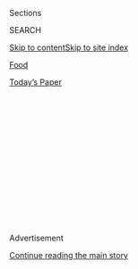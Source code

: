 <div id="app">

<div>

<div>

<div>

<div class="NYTAppHideMasthead css-1q2w90k e1suatyy0">

<div class="section css-ui9rw0 e1suatyy2">

<div class="css-eph4ug er09x8g0">

<div class="css-6n7j50">

</div>

<span class="css-1dv1kvn">Sections</span>

<div class="css-10488qs">

<span class="css-1dv1kvn">SEARCH</span>

</div>

[Skip to content](#site-content)[Skip to site
index](#site-index)

</div>

<div id="masthead-section-label" class="css-1wr3we4 eaxe0e00">

[Food](https://www.nytimes.com/section/food)

</div>

<div class="css-10698na e1huz5gh0">

</div>

</div>

<div id="masthead-bar-one" class="section hasLinks css-15hmgas e1csuq9d3">

<div class="css-uqyvli e1csuq9d0">

</div>

<div class="css-1uqjmks e1csuq9d1">

</div>

<div class="css-9e9ivx">

[](https://myaccount.nytimes.com/auth/login?response_type=cookie&client_id=vi)

</div>

<div class="css-1bvtpon e1csuq9d2">

[Today’s
Paper](https://www.nytimes.com/section/todayspaper)

</div>

</div>

</div>

</div>

<div data-aria-hidden="false">

<div id="site-content" data-role="main">

<div>

<div class="css-1aor85t" style="opacity:0.000000001;z-index:-1;visibility:hidden">

<div class="css-1hqnpie">

<div class="css-epjblv">

<span class="css-17xtcya">[Food](/section/food)</span><span class="css-x15j1o">|</span><span class="css-fwqvlz">A
Colombian Chef Shares His Secret to Better
Empanadas</span>

</div>

<div class="css-k008qs">

<div class="css-1iwv8en">

<span class="css-18z7m18"></span>

<div>

</div>

</div>

<span class="css-1n6z4y">https://nyti.ms/2DmdUu7</span>

<div class="css-1705lsu">

<div class="css-4xjgmj">

<div class="css-4skfbu" data-role="toolbar" data-aria-label="Social Media Share buttons, Save button, and Comments Panel with current comment count" data-testid="share-tools">

  - 
  - 
  - 
  - 
    
    <div class="css-6n7j50">
    
    </div>

  - 
  - 

</div>

</div>

</div>

</div>

</div>

</div>

<div id="NYT_TOP_BANNER_REGION" class="css-13pd83m">

</div>

<div id="top-wrapper" class="css-1sy8kpn">

<div id="top-slug" class="css-l9onyx">

Advertisement

</div>

[Continue reading the main
story](#after-top)

<div class="ad top-wrapper" style="text-align:center;height:100%;display:block;min-height:250px">

<div id="top" class="place-ad" data-position="top" data-size-key="top">

</div>

</div>

<div id="after-top">

</div>

</div>

<div>

<div id="sponsor-wrapper" class="css-1hyfx7x">

<div id="sponsor-slug" class="css-19vbshk">

Supported by

</div>

[Continue reading the main
story](#after-sponsor)

<div id="sponsor" class="ad sponsor-wrapper" style="text-align:center;height:100%;display:block">

</div>

<div id="after-sponsor">

</div>

</div>

<div class="css-186x18t">

</div>

<div class="css-1vkm6nb ehdk2mb0">

# A Colombian Chef Shares His Secret to Better Empanadas

</div>

For even better flavor and texture in his masa, J. Kenji López-Alt
borrowed a technique from the chef Carlos Gaviria: milling popcorn.

<div class="css-79elbk" data-testid="photoviewer-wrapper">

<div class="css-z3e15g" data-testid="photoviewer-wrapper-hidden">

</div>

<div class="css-1a48zt4 ehw59r15" data-testid="photoviewer-children">

![<span class="css-16f3y1r e13ogyst0" data-aria-hidden="true">Colombian
beef and potato
empanadas.</span><span class="css-cnj6d5 e1z0qqy90" itemprop="copyrightHolder"><span class="css-1ly73wi e1tej78p0">Credit...</span><span><span>Johnny
Miller for The New York Times. Food Stylist: Rebecca
Jurkevich.</span></span></span>](https://static01.nyt.com/images/2020/08/05/dining/03Kenji4/merlin_174846099_dd3040d6-88f8-4e4c-b38e-3bc5247c1482-articleLarge.jpg?quality=75&auto=webp&disable=upscale)

</div>

</div>

<div class="css-18e8msd">

<div class="css-vp77d3 epjyd6m0">

<div class="css-1baulvz">

By [<span class="css-1baulvz last-byline" itemprop="name">J. Kenji
López-Alt</span>](https://www.nytimes.com/by/j-kenji-lopez-alt)

</div>

</div>

  - 
    
    <div class="css-ld3wwf e16638kd2">
    
    Aug. 4,
    2020
    
    </div>

  - 
    
    <div class="css-4xjgmj">
    
    <div class="css-d8bdto" data-role="toolbar" data-aria-label="Social Media Share buttons, Save button, and Comments Panel with current comment count" data-testid="share-tools">
    
      - 
      - 
      - 
      - 
        
        <div class="css-6n7j50">
        
        </div>
    
      - 
      - 
    
    </div>
    
    </div>

</div>

</div>

<div class="section meteredContent css-1r7ky0e" name="articleBody" itemprop="articleBody">

<div class="css-1fanzo5 StoryBodyCompanionColumn">

<div class="css-53u6y8">

I showed up at the chef Carlos Gaviria’s apartment in Bogotá, Colombia,
fully expecting to bite into something surprisingly delicious, but I did
not expect to have my mind blown.

Earlier that month, he had invited my family via Instagram direct
message to cook with him during our most recent trip to my wife, Adri’s,
native Colombia.

The chef, a professor of food studies at the University of La Sabana, is
the author of two scholarly books on Colombian cuisine. The first,
“Técnicas Profesionales de Cocina Colombiana” (Professional
Techniques of Colombian Cuisine), is easily the most in-depth guide to
the country’s regional cuisine I’ve ever read, while the second, “Arepas
Colombianas,” is a deep dive into the variations of corn cakes, the
country’s staple food.

That surprisingly delicious thing came in the form of a simple fried
arepa made from freshly milled dough, with deep corn flavor and crunch.
But the part that left me speechless was the secret ingredient that
provided that extraordinary taste and texture: popcorn.

</div>

</div>

<div class="css-1fanzo5 StoryBodyCompanionColumn">

<div class="css-53u6y8">

But, before we get to that, let’s talk about the dough, the element that
makes a truly great arepa or empanada — just I would argue as the key to
a great taco is the tortilla, or a great pizza is in the crust. In
Colombia, that dough is often made with masarepa: corn that is
parcooked, dried and ground into a flour.

Masarepa is enticing. All you need to do is add warm water, knead it a
touch, let it rest and you’ve got masa, ready to shape into arepas or
empanadas. I’ve spied bags of P.A.N., the most popular brand in
Colombia, in virtually every home kitchen I’ve seen across the country
(and in a good deal of restaurants, too).

But the best masa is made from dried corn that is boiled and milled
fresh (either whole kernel, or maíz pelao, corn that is treated with
alkaline lime and peeled, known as nixtamal in Mexico). Unlike the
uniform quality of masarepa, the texture of freshly milled corn is
coarser and more diverse, resulting in masa that fries up with more
surface area, more crunch and more corny flavor.

Mr. Gaviria’s popcorn revelation came when he realized that, while dried
dent or flour corn may be difficult for an American like me to find,
popcorn is readily available. So he tried boiling regular supermarket
popcorn in a pressure cooker before passing it through a hand-crank
grain mill and kneading it with a bit of water into masa. The flavor and
texture was outstanding.

<div class="css-79elbk" data-testid="photoviewer-wrapper">

<div class="css-z3e15g" data-testid="photoviewer-wrapper-hidden">

</div>

<div class="css-1a48zt4 ehw59r15" data-testid="photoviewer-children">

<div class="css-zgakxe erfvjey0">

<span class="css-1ly73wi e1tej78p0">Image</span>

<div class="css-zjzyr8">

<div data-testid="lazyimage-container" style="height:580px">

</div>

</div>

</div>

<span class="css-16f3y1r e13ogyst0" data-aria-hidden="true">The texture
of freshly milled corn is coarser and more diverse, for masa that fries
up with greater crunch and corny
flavor.</span><span class="css-cnj6d5 e1z0qqy90" itemprop="copyrightHolder"><span class="css-1ly73wi e1tej78p0">Credit...</span><span>Johnny
Miller for The New York Times. Food Stylist: Rebecca
Jurkevich</span></span>

</div>

</div>

Surely, I thought to myself, this works only with Colombian popcorn. The
corn varieties we see in the United States are different from those
available in Colombia, and popcorn, while similar to the flint or dent
corn typically used for arepas and empanadas, is a distinct variety.

</div>

</div>

<div class="css-1fanzo5 StoryBodyCompanionColumn">

<div class="css-53u6y8">

When I returned to the United States, the first thing I did was order a
Colombian-made hand-crank grain mill (Victoria brand, which you can find
online for around $50) and try it out with standard American popcorn,
straight from the grocery shelf.

To my delight, it worked perfectly, and we were treated to the best
Colombian empanadas we’ve eaten outside Colombia.

Since then, I’ve tested this method using a few different brands of
popcorn, with and without the pressure cooker. (To do it without, soak
the popcorn overnight in enough water to allow for it to triple in
volume, then boil it for about two hours, until the kernels are cracked
open.)

</div>

</div>

<div class="css-79elbk" data-testid="photoviewer-wrapper">

<div class="css-z3e15g" data-testid="photoviewer-wrapper-hidden">

</div>

<div class="css-1a48zt4 ehw59r15" data-testid="photoviewer-children">

![<span class="css-16f3y1r e13ogyst0" data-aria-hidden="true">From left,
the empanadas with the popcorn masa, empanadas using a masarepa-based
dough, and
the ají.</span><span class="css-cnj6d5 e1z0qqy90" itemprop="copyrightHolder"><span class="css-1ly73wi e1tej78p0">Credit...</span><span>Johnny
Miller for The New York Times. Food Stylist: Rebecca
Jurkevich</span></span>](https://static01.nyt.com/images/2020/08/05/dining/03Kenji1/merlin_174846111_3e7feaa1-319f-454e-b03b-581e8eb9b992-articleLarge.jpg?quality=75&auto=webp&disable=upscale)

</div>

</div>

<div class="css-1fanzo5 StoryBodyCompanionColumn">

<div class="css-53u6y8">

I’ve also successfully formed masa by grinding the corn in a food
processor. The texture is not quite as interesting as what you’d get
from a grain mill, but it’s still leaps and bounds better than dough
made from masarepa. Not that masarepa makes bad dough — I still keep a
bag of it on hand for when Adri and I need our empanada fix in a hurry —
but compared with freshly milled masa, its crispness is fleeting, its
corn flavor shallow.

The only moderately tricky part, whether using popcorn or masarepa, is
getting the water content right. After cooking the popcorn kernels, I
drain them, grind them, then add water to the masa a few tablespoons at
a time.

</div>

</div>

<div class="css-1fanzo5 StoryBodyCompanionColumn">

<div class="css-53u6y8">

Kneading corn masa is a little different from kneading a wheat
flour-based dough. Wheat flour forms gluten, the protein network that
gives bread its chewiness and elasticity. Corn masa does not. That means
that kneading masa is more like smearing, and less like folding and
stretching. I place the dough on a cutting board, then press it with the
heel of my hand, smearing it out, regathering it, and repeating. If
you’re familiar with the fraisage technique used for making flaky
pastry, you get the idea.

The dough is ready when you can form a golf ball-size mass and press it
between two sheets of plastic into a circle about three inches in
diameter, without the masa cracking or breaking around the edges
excessively. (A zip-top bag with its sides split and a heavy skillet or
small cutting board work well for this.)

Compared with a wheat-based dough, corn masa is, thankfully, easy to
work with. It behaves much like Play-Doh. If you accidentally form a
hole in it, no problem. You can squeeze it back together
easily.

</div>

</div>

<div class="css-79elbk" data-testid="photoviewer-wrapper">

<div class="css-z3e15g" data-testid="photoviewer-wrapper-hidden">

</div>

<div class="css-1a48zt4 ehw59r15" data-testid="photoviewer-children">

<div class="css-1xdhyk6 erfvjey0">

<span class="css-1ly73wi e1tej78p0">Image</span>

<div class="css-zjzyr8">

<div data-testid="lazyimage-container" style="height:257.77777777777777px">

</div>

</div>

</div>

<span class="css-16f3y1r e13ogyst0" data-aria-hidden="true">There are as
many types of ají as there are regions in Colombia, but this version is
heavy on cilantro and
onions.</span><span class="css-cnj6d5 e1z0qqy90" itemprop="copyrightHolder"><span class="css-1ly73wi e1tej78p0">Credit...</span><span>Johnny
Miller for The New York Times. Food Stylist: Rebecca
Jurkevich</span></span>

</div>

</div>

<div class="css-1fanzo5 StoryBodyCompanionColumn">

<div class="css-53u6y8">

Empanadas can come filled with a variety of flavors: the tiny,
half-dollar-sized empanadas de pipián of Popayán, served with a spicy
peanut sauce; hefty empanadas de arroz in Bogotá, filled with rice and
meat; or the most common variety, ground meat and potatoes seasoned with
hogao, a cooked mixture of onion and tomato. Both the filling and masa
can be made several days in advance, which makes day-of preparation as
easy as stuffing empanadas, and frying them.

To fry, I prefer to use a wide wok. The flared sides keep your stovetop
clean from spatter, and the wide shape gives you plenty of room to
maneuver a metal spider or slotted spoon under the empanadas as they
fry. A Dutch oven is your next best bet.

As with all fried foods, the best way to prevent burns is to lower the
empanadas into the fryer with a slotted spoon, or if adding by hand,
gently lower the empanadas into the oil, dropping them only when your
hand is nearly touching the hot surface. Dropping from high up is how
you end up with hot oil splashes on your arms.

</div>

</div>

<div class="css-1fanzo5 StoryBodyCompanionColumn">

<div class="css-53u6y8">

In Colombia, empanadas are typically a street snack, and the best are
fried to order and served immediately. I recommend cooking them only
when you’re ready to serve, and taking a casual approach, letting
everyone gather around the kitchen and eat them as soon as they are cool
enough to handle.

Colombian food is not spicy by default, but at almost every meal you’ll
find a small dish of ají, the Colombian Spanish term for both hot chiles
and any sauce made with them. This version of ají is made primarily with
cilantro, onions and chiles. As a general rule, ají tends to be soupier
in texture than similar fresh Mexican salsas you may be used to. Vinegar
or citrus juice are not uncommon ingredients, but it’s also just as
common to see ají made with nothing but aromatics, salt and water, as I
do here.

When I eat empanadas, I like to take the first little bite as-is,
exposing the filling, then spooning in some ají and a little squeeze of
lime before each bite. But before biting in, be wary of two things: The
potato and meat filling will be hot, and the crisp crust may just ruin
you for all other empanadas.

Recipes: **[Colombian Beef and Potato
Empanadas](https://cooking.nytimes.com/recipes/1021300-colombian-beef-and-potato-empanadas)**
| **[Ají (Colombian-Style Fresh
Salsa)](https://cooking.nytimes.com/recipes/1021299-aji-colombian-style-fresh-salsa)**
| **[Popcorn Masa for
Empanadas](https://cooking.nytimes.com/recipes/1021301-popcorn-masa-for-empanadas)**
| **[Standard Masa for
Empanadas](https://cooking.nytimes.com/recipes/1021302-standard-masa-for-empanadas)**

## And to Drink …

Creaky conventional wisdom has it that you should choose wine
regionally, from near to where the food originates. But when the palette
of cuisines spreads far beyond the reach of wine production, that no
longer holds. In a sense, that’s liberating. You can choose whatever you
like without fear of transgression. (To be honest, you can do that no
matter what the cuisine.) With this savory dish, I would opt for a
fresh, lively red with little in the way of oak or tannins. California
makes some terrific reds from the [carignan
grape](https://www.nytimes.com/2018/11/26/dining/drinks/wine-school-carignan.html)
that would work beautifully here. You could drink frappato from Sicily,
Beaujolais, Bairradas from Portugal, inexpensive blaufränkisch from
Austria or any thirst-quenching natural wine. For a white, try a dry
Austrian riesling or a chenin blanc from the Loire Valley. **ERIC
ASIMOV**

</div>

</div>

<div>

</div>

<div class="css-1fanzo5 StoryBodyCompanionColumn">

<div class="css-53u6y8">

*Follow* [*NYT Food on Twitter*](https://twitter.com/nytfood) *and*
[*NYT Cooking on Instagram*](https://www.instagram.com/nytcooking/)*,*
[*Facebook*](https://www.facebook.com/nytcooking/)*,*
[*YouTube*](https://www.youtube.com/nytcooking) *and*
[*Pinterest*](https://www.pinterest.com/nytcooking/)*.* [*Get regular
updates from NYT Cooking, with recipe suggestions, cooking tips and
shopping advice*](https://www.nytimes.com/newsletters/cooking)*.*

</div>

</div>

</div>

<div>

</div>

<div>

</div>

<div>

</div>

<div>

<div id="bottom-wrapper" class="css-1ede5it">

<div id="bottom-slug" class="css-l9onyx">

Advertisement

</div>

[Continue reading the main
story](#after-bottom)

<div id="bottom" class="ad bottom-wrapper" style="text-align:center;height:100%;display:block;min-height:90px">

</div>

<div id="after-bottom">

</div>

</div>

</div>

</div>

</div>

## Site Index

<div>

</div>

## Site Information Navigation

  - [© <span>2020</span> <span>The New York Times
    Company</span>](https://help.nytimes.com/hc/en-us/articles/115014792127-Copyright-notice)

<!-- end list -->

  - [NYTCo](https://www.nytco.com/)
  - [Contact
    Us](https://help.nytimes.com/hc/en-us/articles/115015385887-Contact-Us)
  - [Work with us](https://www.nytco.com/careers/)
  - [Advertise](https://nytmediakit.com/)
  - [T Brand Studio](http://www.tbrandstudio.com/)
  - [Your Ad
    Choices](https://www.nytimes.com/privacy/cookie-policy#how-do-i-manage-trackers)
  - [Privacy](https://www.nytimes.com/privacy)
  - [Terms of
    Service](https://help.nytimes.com/hc/en-us/articles/115014893428-Terms-of-service)
  - [Terms of
    Sale](https://help.nytimes.com/hc/en-us/articles/115014893968-Terms-of-sale)
  - [Site
    Map](https://spiderbites.nytimes.com)
  - [Help](https://help.nytimes.com/hc/en-us)
  - [Subscriptions](https://www.nytimes.com/subscription?campaignId=37WXW)

</div>

</div>

</div>

</div>
